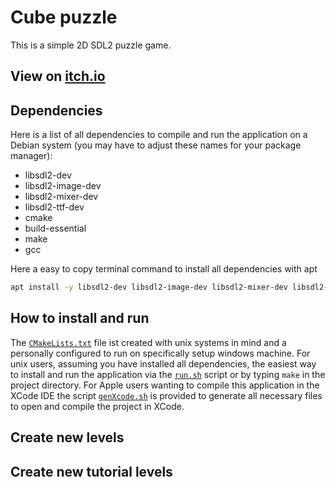 # Cube puzzle
This is a simple 2D SDL2 puzzle game.

## View on [itch.io](https://universegame.itch.io/qubepuzzle)

## Dependencies
Here is a list of all dependencies to compile and run the application on a Debian system (you may have to adjust these names for your package manager):
- libsdl2-dev 
- libsdl2-image-dev 
- libsdl2-mixer-dev 
- libsdl2-ttf-dev 
- cmake 
- build-essential 
- make
- gcc

Here a easy to copy terminal command to install all dependencies with apt
```sh
apt install -y libsdl2-dev libsdl2-image-dev libsdl2-mixer-dev libsdl2-ttf-dev cmake build-essential make gcc
```


## How to install and run
The [`CMakeLists.txt`](CMakeLists.txt) file ist created with unix systems in mind and a personally configured to run on specifically setup windows machine. For unix users, assuming you have installed all dependencies, the easiest way to install and run the application via the [`run.sh`](run.sh) script or by typing `make` in the project directory. For Apple users wanting to compile this application in the XCode IDE the script [`genXcode.sh`](genXcode.sh) is provided to generate all necessary files to open and compile the project in XCode.

## Create new levels

## Create new tutorial levels